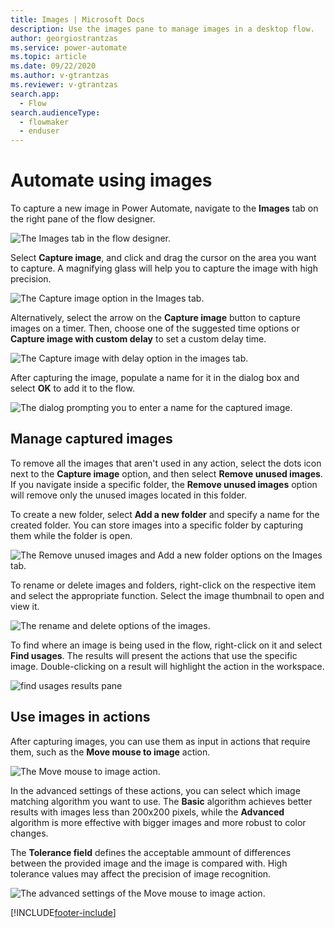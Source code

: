 ```yaml
---
title: Images | Microsoft Docs
description: Use the images pane to manage images in a desktop flow.
author: georgiostrantzas
ms.service: power-automate
ms.topic: article
ms.date: 09/22/2020
ms.author: v-gtrantzas
ms.reviewer: v-gtrantzas
search.app: 
  - Flow
search.audienceType: 
  - flowmaker
  - enduser
---
```


# Automate using images

To capture a new image in Power Automate, navigate to the **Images** tab on the right pane of the flow designer.

![The Images tab in the flow designer.](\media\images\images-pane.png)

Select **Capture image**, and click and drag the cursor on the area you want to capture. A magnifying glass will help you to capture the image with high precision.

![The Capture image option in the Images tab.](\media\images\capture-image.png)

Alternatively, select the arrow on the **Capture image** button to capture images on a timer. Then, choose one of the suggested time options or **Capture image with custom delay** to set a custom delay time.

![The Capture image with delay option in the images tab.](\media\images\delay-capture.png)

After capturing the image, populate a name for it in the dialog box and select **OK** to add it to the flow.

![The dialog prompting you to enter a name for the captured image.](\media\images\image-name.png)

## Manage captured images

To remove all the images that aren't used in any action, select the dots icon next to the **Capture image** option, and then select **Remove unused images**. If you navigate inside a specific folder, the **Remove unused images** option will remove only the unused images located in this folder.

To create a new folder, select **Add a new folder** and specify a name for the created folder. You can store images into a specific folder by capturing them while the folder is open.

![The Remove unused images and Add a new folder options on the Images tab.](\media\images\remove-unused-images.png)

To rename or delete images and folders, right-click on the respective item and select the appropriate function. Select the image thumbnail to open and view it.

![The rename and delete options of the images.](\media\images\rename-delete-images.png)

To find where an image is being used in the flow, right-click on it and select **Find usages**. The results will present the actions that use the specific image. Double-clicking on a result will highlight the action in the workspace.

![find usages results pane](\media\images\find-usages-results.png)

## Use images in actions

After capturing images, you can use them as input in actions that require them, such as the **Move mouse to image** action.

![The Move mouse to image action.](\media\images\move-mouse-image-action.png)

In the advanced settings of these actions, you can select which image matching algorithm you want to use. The **Basic** algorithm achieves better results with images less than 200x200 pixels, while the **Advanced** algorithm is more effective with bigger images and more robust to color changes.

The **Tolerance field** defines the acceptable ammount of differences between the provided image and the image is compared with. High tolerance values may affect the precision of image recognition.

![The advanced settings of the Move mouse to image action.](\media\images\move-mouse-image-action-advanced.png)

[!INCLUDE[footer-include](../includes/footer-banner.md)]